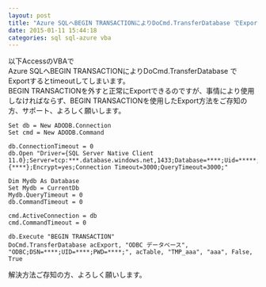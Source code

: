 ```yaml
---
layout: post
title: "Azure SQLへBEGIN TRANSACTIONによりDoCmd.TransferDatabase でExportするとtimeoutする"
date: 2015-01-11 15:44:18
categories: sql sql-azure vba
---
```

<p>以下AccessのVBAで<br>
Azure SQLへBEGIN TRANSACTIONによりDoCmd.TransferDatabase でExportするとtimeoutしてしまいます。<br>
BEGIN TRANSACTIONを外すと正常にExportできるのですが、事情により使用しなければならず、BEGIN TRANSACTIONを使用したExport方法をご存知の方、サポート、よろしく願いします。</p>

<pre><code>Set db = New ADODB.Connection
Set cmd = New ADODB.Command

db.ConnectionTimeout = 0
db.Open "Driver={SQL Server Native Client 11.0};Server=tcp:***.database.windows.net,1433;Database=****;Uid=*****;Pwd={****};Encrypt=yes;Connection Timeout=3000;QueryTimeout=3000;"

Dim Mydb As Database
Set Mydb = CurrentDb
Mydb.QueryTimeout = 0
db.CommandTimeout = 0

cmd.ActiveConnection = db
cmd.CommandTimeout = 0

db.Execute "BEGIN TRANSACTION"
DoCmd.TransferDatabase acExport, "ODBC データベース", "ODBC;DSN=****;UID=****;PWD=****;", acTable, "TMP_aaa", "aaa", False, True
</code></pre>

<p>解決方法ご存知の方、よろしく願いします。</p>
